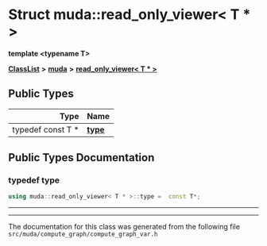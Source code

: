 

# Struct muda::read\_only\_viewer&lt; T \* &gt;

**template &lt;typename T&gt;**



[**ClassList**](annotated.md) **>** [**muda**](namespacemuda.md) **>** [**read\_only\_viewer&lt; T \* &gt;**](structmuda_1_1read__only__viewer_3_01_t_01_5_01_4.md)






















## Public Types

| Type | Name |
| ---: | :--- |
| typedef const T \* | [**type**](#typedef-type)  <br> |
















































## Public Types Documentation




### typedef type 

```C++
using muda::read_only_viewer< T * >::type =  const T*;
```




<hr>

------------------------------
The documentation for this class was generated from the following file `src/muda/compute_graph/compute_graph_var.h`

